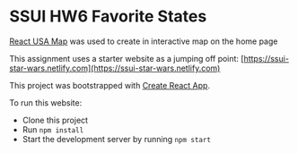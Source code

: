 # SSUI HW6 Favorite States

[React USA Map](https://www.npmjs.com/package/react-usa-map) was used to create in interactive map on the home page

This assignment uses a starter website as a jumping off point:
[https://ssui-star-wars.netlify.com](https://ssui-star-wars.netlify.com)

This project was bootstrapped with [Create React App](https://github.com/facebook/create-react-app).

To run this website:

- Clone this project
- Run `npm install`
- Start the development server by running `npm start`


